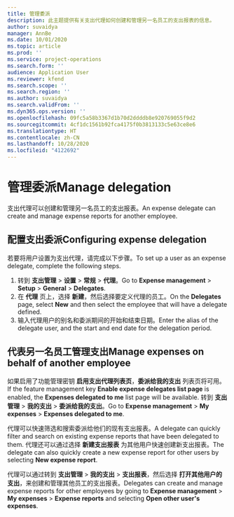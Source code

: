 ```yaml
---
title: 管理委派
description: 此主题提供有关支出代理如何创建和管理另一名员工的支出报表的信息。
author: suvaidya
manager: AnnBe
ms.date: 10/01/2020
ms.topic: article
ms.prod: ''
ms.service: project-operations
ms.search.form: ''
audience: Application User
ms.reviewer: kfend
ms.search.scope: ''
ms.search.region: ''
ms.author: suvaidya
ms.search.validFrom: ''
ms.dyn365.ops.version: ''
ms.openlocfilehash: 09fc5a58b3367d1b70d2ddddb8e920769055f9d2
ms.sourcegitcommit: 4cf1dc1561b92fca4175f0b3813133c5e63ce8e6
ms.translationtype: HT
ms.contentlocale: zh-CN
ms.lasthandoff: 10/28/2020
ms.locfileid: "4122692"
---
```

# <a name="manage-delegation"></a><span data-ttu-id="28072-103">管理委派</span><span class="sxs-lookup"><span data-stu-id="28072-103">Manage delegation</span></span>
<span data-ttu-id="28072-104">支出代理可以创建和管理另一名员工的支出报表。</span><span class="sxs-lookup"><span data-stu-id="28072-104">An expense delegate can create and manage expense reports for another employee.</span></span>

## <a name="configuring-expense-delegation"></a><span data-ttu-id="28072-105">配置支出委派</span><span class="sxs-lookup"><span data-stu-id="28072-105">Configuring expense delegation</span></span>

<span data-ttu-id="28072-106">若要将用户设置为支出代理，请完成以下步骤。</span><span class="sxs-lookup"><span data-stu-id="28072-106">To set up a user as an expense delegate, complete the following steps.</span></span> 
1. <span data-ttu-id="28072-107">转到 **支出管理** > **设置** > **常规** > **代理**。</span><span class="sxs-lookup"><span data-stu-id="28072-107">Go to **Expense management** > **Setup** > **General** > **Delegates**.</span></span> 
2. <span data-ttu-id="28072-108">在 **代理** 页上，选择 **新建**，然后选择要定义代理的员工。</span><span class="sxs-lookup"><span data-stu-id="28072-108">On the **Delegates** page, select **New** and then select the employee that will have a delegate defined.</span></span> 
3. <span data-ttu-id="28072-109">输入代理用户的别名和委派期间的开始和结束日期。</span><span class="sxs-lookup"><span data-stu-id="28072-109">Enter the alias of the delegate user, and the start and end date for the delegation period.</span></span>

## <a name="manage-expenses-on-behalf-of-another-employee"></a><span data-ttu-id="28072-110">代表另一名员工管理支出</span><span class="sxs-lookup"><span data-stu-id="28072-110">Manage expenses on behalf of another employee</span></span>

<span data-ttu-id="28072-111">如果启用了功能管理密钥 **启用支出代理列表页**，**委派给我的支出** 列表页将可用。</span><span class="sxs-lookup"><span data-stu-id="28072-111">If the feature management key **Enable expense delegates list page** is enabled, the **Expenses delegated to me** list page will be available.</span></span> <span data-ttu-id="28072-112">转到 **支出管理** > **我的支出** > **委派给我的支出**。</span><span class="sxs-lookup"><span data-stu-id="28072-112">Go to **Expense management** > **My expenses** > **Expenses delegated to me**.</span></span>

<span data-ttu-id="28072-113">代理可以快速筛选和搜索委派给他们的现有支出报表。</span><span class="sxs-lookup"><span data-stu-id="28072-113">A delegate can quickly filter and search on existing expense reports that have been delegated to them.</span></span> <span data-ttu-id="28072-114">代理还可以通过选择 **新建支出报表** 为其他用户快速创建新支出报表。</span><span class="sxs-lookup"><span data-stu-id="28072-114">The delegate can also quickly create a new expense report for other users by selecting **New expense report**.</span></span>

<span data-ttu-id="28072-115">代理可以通过转到 **支出管理** > **我的支出** > **支出报表**，然后选择 **打开其他用户的支出**，来创建和管理其他员工的支出报表。</span><span class="sxs-lookup"><span data-stu-id="28072-115">Delegates can create and manage expense reports for other employees by going to **Expense management** > **My expenses** > **Expense reports** and selecting **Open other user's expenses**.</span></span>
